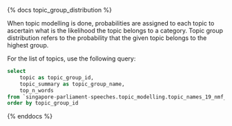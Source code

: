 {% docs topic_group_distribution %}

When topic modelling is done, probabilities are assigned to each topic to ascertain what is the likelihood the topic belongs to a category.
Topic group distribution refers to the probability that the given topic belongs to the highest group.

For the list of topics, use the following query:

```sql
select
    topic as topic_group_id,
    topic_summary as topic_group_name,
    top_n_words
from `singapore-parliament-speeches.topic_modelling.topic_names_19_nmf_20240331`
order by topic_group_id
```

{% enddocs %}

